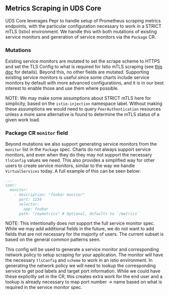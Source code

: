 ## Metrics Scraping in UDS Core

UDS Core leverages Pepr to handle setup of Prometheus scraping metrics endpoints, with the particular configuration necessary to work in a STRICT mTLS (Istio) environment. We handle this with both mutations of existing service monitors and generation of service monitors via the `Package` CR. 

### Mutations

Existing service monitors are mutated to set the scrape scheme to HTTPS and set the TLS Config to what is required for Istio mTLS scraping (see [this doc](https://istio.io/latest/docs/ops/integrations/prometheus/#tls-settings) for details). Beyond this, no other fields are mutated. Supporting existing service monitors is useful since some charts include service monitors by default with more advanced configurations, and it is in our best interest to enable those and use them where possible.

NOTE: We may make some assumptions about STRICT mTLS here for simplicity, based on the `istio-injection` namespace label. Without making these assumptions we would need to query `PeerAuthentication` resources unless a more sane alternative is found to determine the mTLS status of a given work load.

### Package CR `monitor` field

Beyond mutations we also support generating service monitors from the `monitor` list in the `Package` spec. Charts do not always support service monitors, and even when they do they may not support the necessary `tlsConfig` values we need. This also provides a simplified way for other users to create service monitors, similar to the way we handle `VirtualServices` today. A full example of this can be seen below:

```yaml
...
spec:
  monitor:
    - description: "foobar monitor"
      port: 1234
      selector:
        app: foobar
      path: "/mymetrics" # Optional, defaults to `/metrics`
```

NOTE: This intentionally does not support the full service monitor spec. While we may add additional fields in the future, we do not want to add fields that are not necessary for the majority of users. The current subset is based on the general common patterns seen.

This config will be used to generate a service monitor and corresponding network policy to setup scraping for your application. The monitor will have the necessary `tlsConfig` and `scheme` to work in an istio environment. In generating the network policy we will need to lookup the corresponding service to get pod labels and target port information. While we could have these explicitly set in the CR, this creates extra work for the end user and a lookup is already necessary to map port number -> name based on what is required in the service monitor spec.
